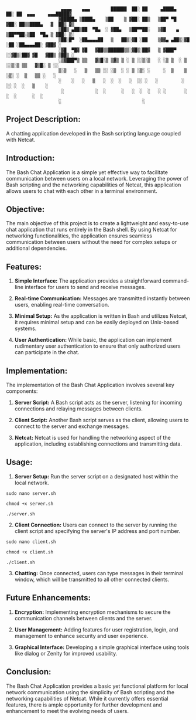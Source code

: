 ```console
                     ▄▄▄▄    ▄▄▄        ██████  ██░ ██     ▄████▄   ██░ ██  ▄▄▄     ▄▄▄█████▓
                    ▓█████▄ ▒████▄    ▒██    ▒ ▓██░ ██▒   ▒██▀ ▀█  ▓██░ ██▒▒████▄   ▓  ██▒ ▓▒
                    ▒██▒ ▄██▒██  ▀█▄  ░ ▓██▄   ▒██▀▀██░   ▒▓█    ▄ ▒██▀▀██░▒██  ▀█▄ ▒ ▓██░ ▒░
                    ▒██░█▀  ░██▄▄▄▄██   ▒   ██▒░▓█ ░██    ▒▓▓▄ ▄██▒░▓█ ░██ ░██▄▄▄▄██░ ▓██▓ ░ 
                    ░▓█  ▀█▓ ▓█   ▓██▒▒██████▒▒░▓█▒░██▓   ▒ ▓███▀ ░░▓█▒░██▓ ▓█   ▓██▒ ▒██▒ ░ 
                    ░▒▓███▀▒ ▒▒   ▓▒█░▒ ▒▓▒ ▒ ░ ▒ ░░▒░▒   ░ ░▒ ▒  ░ ▒ ░░▒░▒ ▒▒   ▓▒█░ ▒ ░░    
                    ▒░▒   ░   ▒   ▒▒ ░░ ░▒  ░ ░ ▒ ░▒░ ░     ░  ▒    ▒ ░▒░ ░  ▒   ▒▒ ░   ░    
                    ░    ░   ░   ▒   ░  ░  ░   ░  ░░ ░   ░         ░  ░░ ░  ░   ▒    ░      
                     ░            ░  ░      ░   ░  ░  ░   ░ ░       ░  ░  ░      ░  ░        
                    ░                               ░  
```

## Project Description:

A chatting application developed in the Bash scripting language coupled with Netcat.

## Introduction:

The Bash Chat Application is a simple yet effective way to facilitate communication between users on a local network. Leveraging the power of Bash scripting and 
the networking capabilities of Netcat, this application allows users to chat with each other in a terminal environment.

## Objective:

The main objective of this project is to create a lightweight and easy-to-use chat application that runs entirely in the Bash shell. By using Netcat for networking functionalities, the application ensures seamless communication between users without the need for complex setups or additional dependencies.

## Features:

1. **Simple Interface:** The application provides a straightforward command-line interface for users to send and receive messages.

2. **Real-time Communication:** Messages are transmitted instantly between users, enabling real-time conversation.

3. **Minimal Setup:** As the application is written in Bash and utilizes Netcat, it requires minimal setup and can be easily deployed on Unix-based systems.

4. **User Authentication:** While basic, the application can implement rudimentary user authentication to ensure that only authorized users can participate in the chat.

## Implementation:

The implementation of the Bash Chat Application involves several key components:

1. **Server Script:** A Bash script acts as the server, listening for incoming connections and relaying messages between clients.

2. **Client Script:** Another Bash script serves as the client, allowing users to connect to the server and exchange messages.

3. **Netcat:** Netcat is used for handling the networking aspect of the application, including establishing connections and transmitting data.

## Usage:

1. **Server Setup:** Run the server script on a designated host within the local network.

```console
sudo nano server.sh
```

```console
chmod +x server.sh
```

```console
./server.sh
```

2. **Client Connection:** Users can connect to the server by running the client script and specifying the server's IP address and port number.

```console
sudo nano client.sh
```

```console
chmod +x client.sh
```

```console
./client.sh
```

3. **Chatting:** Once connected, users can type messages in their terminal window, which will be transmitted to all other connected clients.

## Future Enhancements:

1. **Encryption:** Implementing encryption mechanisms to secure the communication channels between clients and the server.

2. **User Management:** Adding features for user registration, login, and management to enhance security and user experience.

3. **Graphical Interface:** Developing a simple graphical interface using tools like dialog or Zenity for improved usability.

## Conclusion:

The Bash Chat Application provides a basic yet functional platform for local network communication using the simplicity of Bash scripting and the networking capabilities of Netcat. While it currently offers essential features, there is ample opportunity for further development and enhancement to meet the evolving needs of users.
